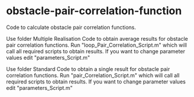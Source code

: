 # obstacle-pair-correlation-function
Code to calculate obstacle pair correlation functions.

Use folder Multiple Realisation Code to obtain average results for obstacle pair correlation functions.
Run "loop_Pair_Correlation_Script.m" which will call all required scripts to obtain results.
If you want to change parameter values edit "parameters_Script.m"

Use folder Standard Code to obtain a single result for obstacle pair correlation functions.
Run "pair_Correlation_Script.m" which will call all required scripts to obtain results.
If you want to change parameter values edit "parameters_Script.m"